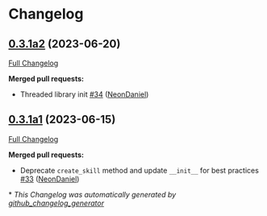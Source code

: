 # Changelog

## [0.3.1a2](https://github.com/NeonGeckoCom/skill-local_music/tree/0.3.1a2) (2023-06-20)

[Full Changelog](https://github.com/NeonGeckoCom/skill-local_music/compare/0.3.1a1...0.3.1a2)

**Merged pull requests:**

- Threaded library init [\#34](https://github.com/NeonGeckoCom/skill-local_music/pull/34) ([NeonDaniel](https://github.com/NeonDaniel))

## [0.3.1a1](https://github.com/NeonGeckoCom/skill-local_music/tree/0.3.1a1) (2023-06-15)

[Full Changelog](https://github.com/NeonGeckoCom/skill-local_music/compare/0.3.0...0.3.1a1)

**Merged pull requests:**

- Deprecate `create_skill` method and update `__init__` for best practices [\#33](https://github.com/NeonGeckoCom/skill-local_music/pull/33) ([NeonDaniel](https://github.com/NeonDaniel))



\* *This Changelog was automatically generated by [github_changelog_generator](https://github.com/github-changelog-generator/github-changelog-generator)*
